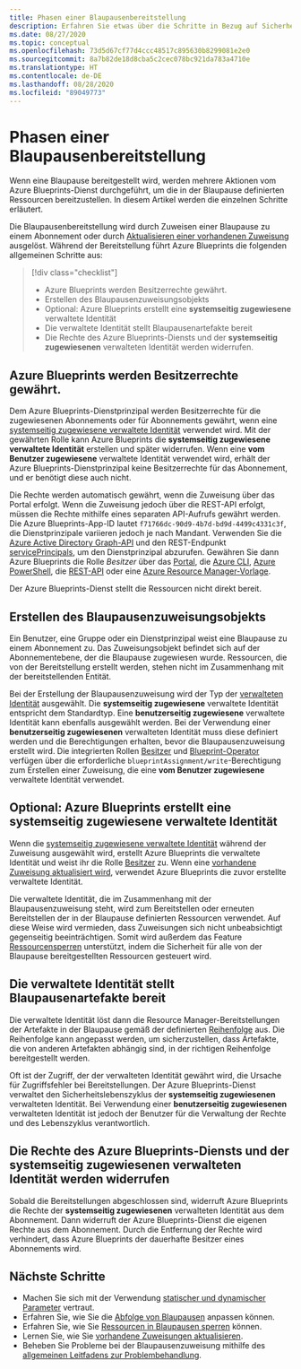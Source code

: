 ```yaml
---
title: Phasen einer Blaupausenbereitstellung
description: Erfahren Sie etwas über die Schritte in Bezug auf Sicherheit und Artefakte, die von den Azure Blueprints-Diensten beim Erstellen einer Blaupausenzuweisung durchlaufen werden.
ms.date: 08/27/2020
ms.topic: conceptual
ms.openlocfilehash: 73d5d67cf77d4ccc48517c895630b8299081e2e0
ms.sourcegitcommit: 8a7b82de18d8cba5c2cec078bc921da783a4710e
ms.translationtype: HT
ms.contentlocale: de-DE
ms.lasthandoff: 08/28/2020
ms.locfileid: "89049773"
---
```

# <a name="stages-of-a-blueprint-deployment"></a>Phasen einer Blaupausenbereitstellung

Wenn eine Blaupause bereitgestellt wird, werden mehrere Aktionen vom Azure Blueprints-Dienst durchgeführt, um die in der Blaupause definierten Ressourcen bereitzustellen. In diesem Artikel werden die einzelnen Schritte erläutert.

Die Blaupausenbereitstellung wird durch Zuweisen einer Blaupause zu einem Abonnement oder durch [Aktualisieren einer vorhandenen Zuweisung](../how-to/update-existing-assignments.md) ausgelöst. Während der Bereitstellung führt Azure Blueprints die folgenden allgemeinen Schritte aus:

> [!div class="checklist"]
> - Azure Blueprints werden Besitzerrechte gewährt.
> - Erstellen des Blaupausenzuweisungsobjekts
> - Optional: Azure Blueprints erstellt eine **systemseitig zugewiesene** verwaltete Identität
> - Die verwaltete Identität stellt Blaupausenartefakte bereit
> - Die Rechte des Azure Blueprints-Diensts und der **systemseitig zugewiesenen** verwalteten Identität werden widerrufen.

## <a name="azure-blueprints-granted-owner-rights"></a>Azure Blueprints werden Besitzerrechte gewährt.

Dem Azure Blueprints-Dienstprinzipal werden Besitzerrechte für die zugewiesenen Abonnements oder für Abonnements gewährt, wenn eine [systemseitig zugewiesene verwaltete Identität](../../../active-directory/managed-identities-azure-resources/overview.md) verwendet wird. Mit der gewährten Rolle kann Azure Blueprints die **systemseitig zugewiesene verwaltete Identität** erstellen und später widerrufen. Wenn eine **vom Benutzer zugewiesene** verwaltete Identität verwendet wird, erhält der Azure Blueprints-Dienstprinzipal keine Besitzerrechte für das Abonnement, und er benötigt diese auch nicht.

Die Rechte werden automatisch gewährt, wenn die Zuweisung über das Portal erfolgt. Wenn die Zuweisung jedoch über die REST-API erfolgt, müssen die Rechte mithilfe eines separaten API-Aufrufs gewährt werden. Die Azure Blueprints-App-ID lautet `f71766dc-90d9-4b7d-bd9d-4499c4331c3f`, die Dienstprinzipale variieren jedoch je nach Mandant. Verwenden Sie die [Azure Active Directory Graph-API](../../../active-directory/develop/active-directory-graph-api.md) und den REST-Endpunkt [servicePrincipals](/graph/api/resources/serviceprincipal), um den Dienstprinzipal abzurufen. Gewähren Sie dann Azure Blueprints die Rolle _Besitzer_ über das [Portal](../../../role-based-access-control/role-assignments-portal.md), die [Azure CLI](../../../role-based-access-control/role-assignments-cli.md), [Azure PowerShell](../../../role-based-access-control/role-assignments-powershell.md), die [REST-API](../../../role-based-access-control/role-assignments-rest.md) oder eine [Azure Resource Manager-Vorlage](../../../role-based-access-control/role-assignments-template.md).

Der Azure Blueprints-Dienst stellt die Ressourcen nicht direkt bereit.

## <a name="the-blueprint-assignment-object-is-created"></a>Erstellen des Blaupausenzuweisungsobjekts

Ein Benutzer, eine Gruppe oder ein Dienstprinzipal weist eine Blaupause zu einem Abonnement zu. Das Zuweisungsobjekt befindet sich auf der Abonnementebene, der die Blaupause zugewiesen wurde. Ressourcen, die von der Bereitstellung erstellt werden, stehen nicht im Zusammenhang mit der bereitstellenden Entität.

Bei der Erstellung der Blaupausenzuweisung wird der Typ der [verwalteten Identität](../../../active-directory/managed-identities-azure-resources/overview.md) ausgewählt. Die **systemseitig zugewiesene** verwaltete Identität entspricht dem Standardtyp. Eine **benutzerseitig zugewiesene** verwaltete Identität kann ebenfalls ausgewählt werden. Bei der Verwendung einer **benutzerseitig zugewiesenen** verwalteten Identität muss diese definiert werden und die Berechtigungen erhalten, bevor die Blaupausenzuweisung erstellt wird. Die integrierten Rollen [Besitzer](../../../role-based-access-control/built-in-roles.md#owner) und [Blueprint-Operator](../../../role-based-access-control/built-in-roles.md#blueprint-operator) verfügen über die erforderliche `blueprintAssignment/write`-Berechtigung zum Erstellen einer Zuweisung, die eine **vom Benutzer zugewiesene** verwaltete Identität verwendet.

## <a name="optional---azure-blueprints-creates-system-assigned-managed-identity"></a>Optional: Azure Blueprints erstellt eine systemseitig zugewiesene verwaltete Identität

Wenn die [systemseitig zugewiesene verwaltete Identität](../../../active-directory/managed-identities-azure-resources/overview.md) während der Zuweisung ausgewählt wird, erstellt Azure Blueprints die verwaltete Identität und weist ihr die Rolle [Besitzer](../../../role-based-access-control/built-in-roles.md#owner) zu. Wenn eine [vorhandene Zuweisung aktualisiert wird](../how-to/update-existing-assignments.md), verwendet Azure Blueprints die zuvor erstellte verwaltete Identität.

Die verwaltete Identität, die im Zusammenhang mit der Blaupausenzuweisung steht, wird zum Bereitstellen oder erneuten Bereitstellen der in der Blaupause definierten Ressourcen verwendet. Auf diese Weise wird vermieden, dass Zuweisungen sich nicht unbeabsichtigt gegenseitig beeinträchtigen.
Somit wird außerdem das Feature [Ressourcensperren](./resource-locking.md) unterstützt, indem die Sicherheit für alle von der Blaupause bereitgestellten Ressourcen gesteuert wird.

## <a name="the-managed-identity-deploys-blueprint-artifacts"></a>Die verwaltete Identität stellt Blaupausenartefakte bereit

Die verwaltete Identität löst dann die Resource Manager-Bereitstellungen der Artefakte in der Blaupause gemäß der definierten [Reihenfolge](./sequencing-order.md) aus. Die Reihenfolge kann angepasst werden, um sicherzustellen, dass Artefakte, die von anderen Artefakten abhängig sind, in der richtigen Reihenfolge bereitgestellt werden.

Oft ist der Zugriff, der der verwalteten Identität gewährt wird, die Ursache für Zugriffsfehler bei Bereitstellungen. Der Azure Blueprints-Dienst verwaltet den Sicherheitslebenszyklus der **systemseitig zugewiesenen** verwalteten Identität. Bei Verwendung einer **benutzerseitig zugewiesenen** verwalteten Identität ist jedoch der Benutzer für die Verwaltung der Rechte und des Lebenszyklus verantwortlich.

## <a name="blueprint-service-and-system-assigned-managed-identity-rights-are-revoked"></a>Die Rechte des Azure Blueprints-Diensts und der systemseitig zugewiesenen verwalteten Identität werden widerrufen

Sobald die Bereitstellungen abgeschlossen sind, widerruft Azure Blueprints die Rechte der **systemseitig zugewiesenen** verwalteten Identität aus dem Abonnement. Dann widerruft der Azure Blueprints-Dienst die eigenen Rechte aus dem Abonnement. Durch die Entfernung der Rechte wird verhindert, dass Azure Blueprints der dauerhafte Besitzer eines Abonnements wird.

## <a name="next-steps"></a>Nächste Schritte

- Machen Sie sich mit der Verwendung [statischer und dynamischer Parameter](./parameters.md) vertraut.
- Erfahren Sie, wie Sie die [Abfolge von Blaupausen](./sequencing-order.md) anpassen können.
- Erfahren Sie, wie Sie [Ressourcen in Blaupausen sperren](./resource-locking.md) können.
- Lernen Sie, wie Sie [vorhandene Zuweisungen aktualisieren](../how-to/update-existing-assignments.md).
- Beheben Sie Probleme bei der Blaupausenzuweisung mithilfe des [allgemeinen Leitfadens zur Problembehandlung](../troubleshoot/general.md).
